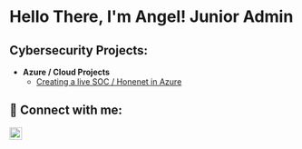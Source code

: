 <h1>Hello There, I'm Angel! Junior Admin</h1>

<h2>Cybersecurity Projects:</h2>

- <b>Azure / Cloud Projects</b>
  - [Creating a live SOC / Honenet in Azure](https://github.com/spyke217/Cloud-SOC)


<h2> 🤳 Connect with me:</h2>

[<img align="left" alt="JoshMadakor | LinkedIn" width="22px" src="https://cdn.jsdelivr.net/npm/simple-icons@v3/icons/linkedin.svg" />][linkedin]

[linkedin]: https://www.linkedin.com/in/angel-rodriguez-677429b7/
